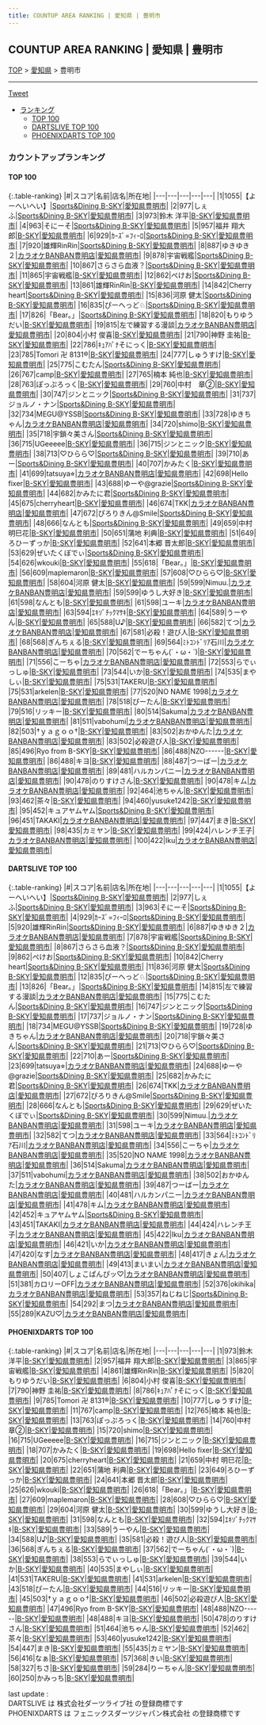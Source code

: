 ```yaml
---
title: COUNTUP AREA RANKING | 愛知県 | 豊明市
---
```

## COUNTUP AREA RANKING | 愛知県 | 豊明市

[TOP](/darts/rank/) > [愛知県](/darts/rank/愛知県/) > 豊明市

___

<a href="https://twitter.com/share?ref_src=twsrc%5Etfw" data-text="COUNTUP AREA RANKING | 愛知県豊明市" class="twitter-share-button" data-hashtags="DARTSLIVE,PHOENIXDARTS,darts,ダーツ" data-show-count="false">Tweet</a>

* [ランキング](#カウントアップランキング)
    * [TOP 100](#top-100)
    * [DARTSLIVE TOP 100](#dartslive-top-100)
    * [PHOENIXDARTS TOP 100](#phoenixdarts-top-100)

### カウントアップランキング

#### TOP 100



{:.table-ranking}
|#|スコア|名前|店名|所在地|
|---|---|---|---|---|
|1|1055|<span class="rank-name-dl">【よーへいへい】</span>|<a href="https://search.dartslive.com/jp/shop/ee23282f45e68e5c0d9b047a20a7ba1e">Sports&Dining B-SKY</a>|<a href="/darts/rank/愛知県/豊明市">愛知県豊明市</a>|
|2|977|<span class="rank-name-dl">しぇふ</span>|<a href="https://search.dartslive.com/jp/shop/ee23282f45e68e5c0d9b047a20a7ba1e">Sports&Dining B-SKY</a>|<a href="/darts/rank/愛知県/豊明市">愛知県豊明市</a>|
|3|973|<span class="rank-name-pd">鈴木 洋平</span>|<a href="https://vs.phoenixdarts.com/jp/shop/shopDetailInfo/s_8932?s_seq=8932">B-SKY</a>|<a href="/darts/rank/愛知県/豊明市">愛知県豊明市</a>|
|4|963|<span class="rank-name-dl">そにーそ</span>|<a href="https://search.dartslive.com/jp/shop/ee23282f45e68e5c0d9b047a20a7ba1e">Sports&Dining B-SKY</a>|<a href="/darts/rank/愛知県/豊明市">愛知県豊明市</a>|
|5|957|<span class="rank-name-pd">福井 翔大郎</span>|<a href="https://vs.phoenixdarts.com/jp/shop/shopDetailInfo/s_8932?s_seq=8932">B-SKY</a>|<a href="/darts/rank/愛知県/豊明市">愛知県豊明市</a>|
|6|929|<span class="rank-name-dl">ｶｰｽﾞ=ﾌｨｰﾛ</span>|<a href="https://search.dartslive.com/jp/shop/ee23282f45e68e5c0d9b047a20a7ba1e">Sports&Dining B-SKY</a>|<a href="/darts/rank/愛知県/豊明市">愛知県豊明市</a>|
|7|920|<span class="rank-name-dl">雄輝RinRin</span>|<a href="https://search.dartslive.com/jp/shop/ee23282f45e68e5c0d9b047a20a7ba1e">Sports&Dining B-SKY</a>|<a href="/darts/rank/愛知県/豊明市">愛知県豊明市</a>|
|8|887|<span class="rank-name-dl">ゆきゆき２</span>|<a href="https://search.dartslive.com/jp/shop/bed6828397070f410d9b047a20a7ba1e">カラオケBANBAN豊明店</a>|<a href="/darts/rank/愛知県/豊明市">愛知県豊明市</a>|
|9|878|<span class="rank-name-dl">宇宙戦艦</span>|<a href="https://search.dartslive.com/jp/shop/ee23282f45e68e5c0d9b047a20a7ba1e">Sports&Dining B-SKY</a>|<a href="/darts/rank/愛知県/豊明市">愛知県豊明市</a>|
|10|867|<span class="rank-name-dl">さらさら血液？</span>|<a href="https://search.dartslive.com/jp/shop/ee23282f45e68e5c0d9b047a20a7ba1e">Sports&Dining B-SKY</a>|<a href="/darts/rank/愛知県/豊明市">愛知県豊明市</a>|
|11|865|<span class="rank-name-pd">宇宙戦艦</span>|<a href="https://vs.phoenixdarts.com/jp/shop/shopDetailInfo/s_8932?s_seq=8932">B-SKY</a>|<a href="/darts/rank/愛知県/豊明市">愛知県豊明市</a>|
|12|862|<span class="rank-name-dl">ぺけお</span>|<a href="https://search.dartslive.com/jp/shop/ee23282f45e68e5c0d9b047a20a7ba1e">Sports&Dining B-SKY</a>|<a href="/darts/rank/愛知県/豊明市">愛知県豊明市</a>|
|13|861|<span class="rank-name-pd">雄輝RinRin</span>|<a href="https://vs.phoenixdarts.com/jp/shop/shopDetailInfo/s_8932?s_seq=8932">B-SKY</a>|<a href="/darts/rank/愛知県/豊明市">愛知県豊明市</a>|
|14|842|<span class="rank-name-dl">Cherry heart</span>|<a href="https://search.dartslive.com/jp/shop/ee23282f45e68e5c0d9b047a20a7ba1e">Sports&Dining B-SKY</a>|<a href="/darts/rank/愛知県/豊明市">愛知県豊明市</a>|
|15|836|<span class="rank-name-dl">河原 健太</span>|<a href="https://search.dartslive.com/jp/shop/ee23282f45e68e5c0d9b047a20a7ba1e">Sports&Dining B-SKY</a>|<a href="/darts/rank/愛知県/豊明市">愛知県豊明市</a>|
|16|835|<span class="rank-name-dl">ぴーへっど♘</span>|<a href="https://search.dartslive.com/jp/shop/ee23282f45e68e5c0d9b047a20a7ba1e">Sports&Dining B-SKY</a>|<a href="/darts/rank/愛知県/豊明市">愛知県豊明市</a>|
|17|826|<span class="rank-name-dl">「Bear。」</span>|<a href="https://search.dartslive.com/jp/shop/ee23282f45e68e5c0d9b047a20a7ba1e">Sports&Dining B-SKY</a>|<a href="/darts/rank/愛知県/豊明市">愛知県豊明市</a>|
|18|820|<span class="rank-name-pd">もりゆうだい</span>|<a href="https://vs.phoenixdarts.com/jp/shop/shopDetailInfo/s_8932?s_seq=8932">B-SKY</a>|<a href="/darts/rank/愛知県/豊明市">愛知県豊明市</a>|
|19|815|<span class="rank-name-dl">左で練習する漫談</span>|<a href="https://search.dartslive.com/jp/shop/bed6828397070f410d9b047a20a7ba1e">カラオケBANBAN豊明店</a>|<a href="/darts/rank/愛知県/豊明市">愛知県豊明市</a>|
|20|804|<span class="rank-name-pd"><span class="pro-icon-pd"></span>小村 俊喜</span>|<a href="https://vs.phoenixdarts.com/jp/shop/shopDetailInfo/s_8932?s_seq=8932">B-SKY</a>|<a href="/darts/rank/愛知県/豊明市">愛知県豊明市</a>|
|21|790|<span class="rank-name-pd">神野 圭祐</span>|<a href="https://vs.phoenixdarts.com/jp/shop/shopDetailInfo/s_8932?s_seq=8932">B-SKY</a>|<a href="/darts/rank/愛知県/豊明市">愛知県豊明市</a>|
|22|786|<span class="rank-name-pd">ｷｭｱﾊﾟﾅそにっく</span>|<a href="https://vs.phoenixdarts.com/jp/shop/shopDetailInfo/s_8932?s_seq=8932">B-SKY</a>|<a href="/darts/rank/愛知県/豊明市">愛知県豊明市</a>|
|23|785|<span class="rank-name-pd">Tomori 卍 8131®</span>|<a href="https://vs.phoenixdarts.com/jp/shop/shopDetailInfo/s_8932?s_seq=8932">B-SKY</a>|<a href="/darts/rank/愛知県/豊明市">愛知県豊明市</a>|
|24|777|<span class="rank-name-pd">しゅうすけ</span>|<a href="https://vs.phoenixdarts.com/jp/shop/shopDetailInfo/s_8932?s_seq=8932">B-SKY</a>|<a href="/darts/rank/愛知県/豊明市">愛知県豊明市</a>|
|25|775|<span class="rank-name-dl">こむたん</span>|<a href="https://search.dartslive.com/jp/shop/ee23282f45e68e5c0d9b047a20a7ba1e">Sports&Dining B-SKY</a>|<a href="/darts/rank/愛知県/豊明市">愛知県豊明市</a>|
|26|767|<span class="rank-name-pd">camp</span>|<a href="https://vs.phoenixdarts.com/jp/shop/shopDetailInfo/s_8932?s_seq=8932">B-SKY</a>|<a href="/darts/rank/愛知県/豊明市">愛知県豊明市</a>|
|27|765|<span class="rank-name-pd">楠本 純也</span>|<a href="https://vs.phoenixdarts.com/jp/shop/shopDetailInfo/s_8932?s_seq=8932">B-SKY</a>|<a href="/darts/rank/愛知県/豊明市">愛知県豊明市</a>|
|28|763|<span class="rank-name-pd">ぽっぷろっく</span>|<a href="https://vs.phoenixdarts.com/jp/shop/shopDetailInfo/s_8932?s_seq=8932">B-SKY</a>|<a href="/darts/rank/愛知県/豊明市">愛知県豊明市</a>|
|29|760|<span class="rank-name-pd">中村　章②</span>|<a href="https://vs.phoenixdarts.com/jp/shop/shopDetailInfo/s_8932?s_seq=8932">B-SKY</a>|<a href="/darts/rank/愛知県/豊明市">愛知県豊明市</a>|
|30|747|<span class="rank-name-dl">ジンとニック</span>|<a href="https://search.dartslive.com/jp/shop/ee23282f45e68e5c0d9b047a20a7ba1e">Sports&Dining B-SKY</a>|<a href="/darts/rank/愛知県/豊明市">愛知県豊明市</a>|
|31|737|<span class="rank-name-dl">ジョルノ・ナン</span>|<a href="https://search.dartslive.com/jp/shop/ee23282f45e68e5c0d9b047a20a7ba1e">Sports&Dining B-SKY</a>|<a href="/darts/rank/愛知県/豊明市">愛知県豊明市</a>|
|32|734|<span class="rank-name-dl">MEGU@YSSB</span>|<a href="https://search.dartslive.com/jp/shop/ee23282f45e68e5c0d9b047a20a7ba1e">Sports&Dining B-SKY</a>|<a href="/darts/rank/愛知県/豊明市">愛知県豊明市</a>|
|33|728|<span class="rank-name-dl">ゆきちゃん</span>|<a href="https://search.dartslive.com/jp/shop/bed6828397070f410d9b047a20a7ba1e">カラオケBANBAN豊明店</a>|<a href="/darts/rank/愛知県/豊明市">愛知県豊明市</a>|
|34|720|<span class="rank-name-pd">shimo</span>|<a href="https://vs.phoenixdarts.com/jp/shop/shopDetailInfo/s_8932?s_seq=8932">B-SKY</a>|<a href="/darts/rank/愛知県/豊明市">愛知県豊明市</a>|
|35|718|<span class="rank-name-dl">宇鎖々美さん</span>|<a href="https://search.dartslive.com/jp/shop/ee23282f45e68e5c0d9b047a20a7ba1e">Sports&Dining B-SKY</a>|<a href="/darts/rank/愛知県/豊明市">愛知県豊明市</a>|
|36|715|<span class="rank-name-pd">UGeeeee</span>|<a href="https://vs.phoenixdarts.com/jp/shop/shopDetailInfo/s_8932?s_seq=8932">B-SKY</a>|<a href="/darts/rank/愛知県/豊明市">愛知県豊明市</a>|
|36|715|<span class="rank-name-pd">ジンとニック</span>|<a href="https://vs.phoenixdarts.com/jp/shop/shopDetailInfo/s_8932?s_seq=8932">B-SKY</a>|<a href="/darts/rank/愛知県/豊明市">愛知県豊明市</a>|
|38|713|<span class="rank-name-dl">♡ひらら♡</span>|<a href="https://search.dartslive.com/jp/shop/ee23282f45e68e5c0d9b047a20a7ba1e">Sports&Dining B-SKY</a>|<a href="/darts/rank/愛知県/豊明市">愛知県豊明市</a>|
|39|710|<span class="rank-name-dl">あー</span>|<a href="https://search.dartslive.com/jp/shop/ee23282f45e68e5c0d9b047a20a7ba1e">Sports&Dining B-SKY</a>|<a href="/darts/rank/愛知県/豊明市">愛知県豊明市</a>|
|40|707|<span class="rank-name-pd">かみたく</span>|<a href="https://vs.phoenixdarts.com/jp/shop/shopDetailInfo/s_8932?s_seq=8932">B-SKY</a>|<a href="/darts/rank/愛知県/豊明市">愛知県豊明市</a>|
|41|699|<span class="rank-name-dl">tatsuya⭐︎</span>|<a href="https://search.dartslive.com/jp/shop/bed6828397070f410d9b047a20a7ba1e">カラオケBANBAN豊明店</a>|<a href="/darts/rank/愛知県/豊明市">愛知県豊明市</a>|
|42|698|<span class="rank-name-pd">Hello fixer</span>|<a href="https://vs.phoenixdarts.com/jp/shop/shopDetailInfo/s_8932?s_seq=8932">B-SKY</a>|<a href="/darts/rank/愛知県/豊明市">愛知県豊明市</a>|
|43|688|<span class="rank-name-dl">ゆーや@grazie</span>|<a href="https://search.dartslive.com/jp/shop/ee23282f45e68e5c0d9b047a20a7ba1e">Sports&Dining B-SKY</a>|<a href="/darts/rank/愛知県/豊明市">愛知県豊明市</a>|
|44|682|<span class="rank-name-dl">かみたに君</span>|<a href="https://search.dartslive.com/jp/shop/ee23282f45e68e5c0d9b047a20a7ba1e">Sports&Dining B-SKY</a>|<a href="/darts/rank/愛知県/豊明市">愛知県豊明市</a>|
|45|675|<span class="rank-name-pd">cherryheart</span>|<a href="https://vs.phoenixdarts.com/jp/shop/shopDetailInfo/s_8932?s_seq=8932">B-SKY</a>|<a href="/darts/rank/愛知県/豊明市">愛知県豊明市</a>|
|46|674|<span class="rank-name-dl">TKK</span>|<a href="https://search.dartslive.com/jp/shop/bed6828397070f410d9b047a20a7ba1e">カラオケBANBAN豊明店</a>|<a href="/darts/rank/愛知県/豊明市">愛知県豊明市</a>|
|47|672|<span class="rank-name-dl">ぴろりきん@Smile</span>|<a href="https://search.dartslive.com/jp/shop/ee23282f45e68e5c0d9b047a20a7ba1e">Sports&Dining B-SKY</a>|<a href="/darts/rank/愛知県/豊明市">愛知県豊明市</a>|
|48|666|<span class="rank-name-dl">なんとも</span>|<a href="https://search.dartslive.com/jp/shop/ee23282f45e68e5c0d9b047a20a7ba1e">Sports&Dining B-SKY</a>|<a href="/darts/rank/愛知県/豊明市">愛知県豊明市</a>|
|49|659|<span class="rank-name-pd">中村 明巳花</span>|<a href="https://vs.phoenixdarts.com/jp/shop/shopDetailInfo/s_8932?s_seq=8932">B-SKY</a>|<a href="/darts/rank/愛知県/豊明市">愛知県豊明市</a>|
|50|651|<span class="rank-name-pd"><span class="pro-icon-pd"></span>蒲地 利典</span>|<a href="https://vs.phoenixdarts.com/jp/shop/shopDetailInfo/s_8932?s_seq=8932">B-SKY</a>|<a href="/darts/rank/愛知県/豊明市">愛知県豊明市</a>|
|51|649|<span class="rank-name-pd">ろひーずっか</span>|<a href="https://vs.phoenixdarts.com/jp/shop/shopDetailInfo/s_8932?s_seq=8932">B-SKY</a>|<a href="/darts/rank/愛知県/豊明市">愛知県豊明市</a>|
|52|641|<span class="rank-name-pd">本郷 晋太郎</span>|<a href="https://vs.phoenixdarts.com/jp/shop/shopDetailInfo/s_8932?s_seq=8932">B-SKY</a>|<a href="/darts/rank/愛知県/豊明市">愛知県豊明市</a>|
|53|629|<span class="rank-name-dl">ぜいたくぼでぃ</span>|<a href="https://search.dartslive.com/jp/shop/ee23282f45e68e5c0d9b047a20a7ba1e">Sports&Dining B-SKY</a>|<a href="/darts/rank/愛知県/豊明市">愛知県豊明市</a>|
|54|626|<span class="rank-name-pd">wkouki</span>|<a href="https://vs.phoenixdarts.com/jp/shop/shopDetailInfo/s_8932?s_seq=8932">B-SKY</a>|<a href="/darts/rank/愛知県/豊明市">愛知県豊明市</a>|
|55|618|<span class="rank-name-pd">「Bear。」</span>|<a href="https://vs.phoenixdarts.com/jp/shop/shopDetailInfo/s_8932?s_seq=8932">B-SKY</a>|<a href="/darts/rank/愛知県/豊明市">愛知県豊明市</a>|
|56|609|<span class="rank-name-pd">maplemaron</span>|<a href="https://vs.phoenixdarts.com/jp/shop/shopDetailInfo/s_8932?s_seq=8932">B-SKY</a>|<a href="/darts/rank/愛知県/豊明市">愛知県豊明市</a>|
|57|608|<span class="rank-name-pd">♡ひらら♡</span>|<a href="https://vs.phoenixdarts.com/jp/shop/shopDetailInfo/s_8932?s_seq=8932">B-SKY</a>|<a href="/darts/rank/愛知県/豊明市">愛知県豊明市</a>|
|58|604|<span class="rank-name-pd"><span class="pro-icon-pd"></span>河原 健太</span>|<a href="https://vs.phoenixdarts.com/jp/shop/shopDetailInfo/s_8932?s_seq=8932">B-SKY</a>|<a href="/darts/rank/愛知県/豊明市">愛知県豊明市</a>|
|59|599|<span class="rank-name-dl">Nimuu.</span>|<a href="https://search.dartslive.com/jp/shop/bed6828397070f410d9b047a20a7ba1e">カラオケBANBAN豊明店</a>|<a href="/darts/rank/愛知県/豊明市">愛知県豊明市</a>|
|59|599|<span class="rank-name-pd">ゆうし大好き</span>|<a href="https://vs.phoenixdarts.com/jp/shop/shopDetailInfo/s_8932?s_seq=8932">B-SKY</a>|<a href="/darts/rank/愛知県/豊明市">愛知県豊明市</a>|
|61|598|<span class="rank-name-pd">なんとも</span>|<a href="https://vs.phoenixdarts.com/jp/shop/shopDetailInfo/s_8932?s_seq=8932">B-SKY</a>|<a href="/darts/rank/愛知県/豊明市">愛知県豊明市</a>|
|61|598|<span class="rank-name-dl">ユーキ</span>|<a href="https://search.dartslive.com/jp/shop/bed6828397070f410d9b047a20a7ba1e">カラオケBANBAN豊明店</a>|<a href="/darts/rank/愛知県/豊明市">愛知県豊明市</a>|
|63|594|<span class="rank-name-pd">ｴｷｿﾞﾁｯｸﾏｻｷ</span>|<a href="https://vs.phoenixdarts.com/jp/shop/shopDetailInfo/s_8932?s_seq=8932">B-SKY</a>|<a href="/darts/rank/愛知県/豊明市">愛知県豊明市</a>|
|64|589|<span class="rank-name-pd">うーやん</span>|<a href="https://vs.phoenixdarts.com/jp/shop/shopDetailInfo/s_8932?s_seq=8932">B-SKY</a>|<a href="/darts/rank/愛知県/豊明市">愛知県豊明市</a>|
|65|588|<span class="rank-name-pd">U♪</span>|<a href="https://vs.phoenixdarts.com/jp/shop/shopDetailInfo/s_8932?s_seq=8932">B-SKY</a>|<a href="/darts/rank/愛知県/豊明市">愛知県豊明市</a>|
|66|582|<span class="rank-name-dl">てつ</span>|<a href="https://search.dartslive.com/jp/shop/bed6828397070f410d9b047a20a7ba1e">カラオケBANBAN豊明店</a>|<a href="/darts/rank/愛知県/豊明市">愛知県豊明市</a>|
|67|581|<span class="rank-name-pd">必殺！遊び人</span>|<a href="https://vs.phoenixdarts.com/jp/shop/shopDetailInfo/s_8932?s_seq=8932">B-SKY</a>|<a href="/darts/rank/愛知県/豊明市">愛知県豊明市</a>|
|68|568|<span class="rank-name-pd">ぎんちぇる</span>|<a href="https://vs.phoenixdarts.com/jp/shop/shopDetailInfo/s_8932?s_seq=8932">B-SKY</a>|<a href="/darts/rank/愛知県/豊明市">愛知県豊明市</a>|
|69|564|<span class="rank-name-dl">ﾐﾄｺﾝﾄﾞﾘｱ石川</span>|<a href="https://search.dartslive.com/jp/shop/bed6828397070f410d9b047a20a7ba1e">カラオケBANBAN豊明店</a>|<a href="/darts/rank/愛知県/豊明市">愛知県豊明市</a>|
|70|562|<span class="rank-name-pd">でーちゃん(´・ω・`)</span>|<a href="https://vs.phoenixdarts.com/jp/shop/shopDetailInfo/s_8932?s_seq=8932">B-SKY</a>|<a href="/darts/rank/愛知県/豊明市">愛知県豊明市</a>|
|71|556|<span class="rank-name-dl">こーちゃ</span>|<a href="https://search.dartslive.com/jp/shop/bed6828397070f410d9b047a20a7ba1e">カラオケBANBAN豊明店</a>|<a href="/darts/rank/愛知県/豊明市">愛知県豊明市</a>|
|72|553|<span class="rank-name-pd">らでぃっしゅ</span>|<a href="https://vs.phoenixdarts.com/jp/shop/shopDetailInfo/s_8932?s_seq=8932">B-SKY</a>|<a href="/darts/rank/愛知県/豊明市">愛知県豊明市</a>|
|73|544|<span class="rank-name-pd">いか</span>|<a href="https://vs.phoenixdarts.com/jp/shop/shopDetailInfo/s_8932?s_seq=8932">B-SKY</a>|<a href="/darts/rank/愛知県/豊明市">愛知県豊明市</a>|
|74|535|<span class="rank-name-pd">まやしぃ</span>|<a href="https://vs.phoenixdarts.com/jp/shop/shopDetailInfo/s_8932?s_seq=8932">B-SKY</a>|<a href="/darts/rank/愛知県/豊明市">愛知県豊明市</a>|
|75|531|<span class="rank-name-pd">TAKERU</span>|<a href="https://vs.phoenixdarts.com/jp/shop/shopDetailInfo/s_8932?s_seq=8932">B-SKY</a>|<a href="/darts/rank/愛知県/豊明市">愛知県豊明市</a>|
|75|531|<span class="rank-name-pd">arkelen</span>|<a href="https://vs.phoenixdarts.com/jp/shop/shopDetailInfo/s_8932?s_seq=8932">B-SKY</a>|<a href="/darts/rank/愛知県/豊明市">愛知県豊明市</a>|
|77|520|<span class="rank-name-dl">NO NAME 1998</span>|<a href="https://search.dartslive.com/jp/shop/bed6828397070f410d9b047a20a7ba1e">カラオケBANBAN豊明店</a>|<a href="/darts/rank/愛知県/豊明市">愛知県豊明市</a>|
|78|518|<span class="rank-name-pd">ぴーたん</span>|<a href="https://vs.phoenixdarts.com/jp/shop/shopDetailInfo/s_8932?s_seq=8932">B-SKY</a>|<a href="/darts/rank/愛知県/豊明市">愛知県豊明市</a>|
|79|516|<span class="rank-name-pd">リッキー</span>|<a href="https://vs.phoenixdarts.com/jp/shop/shopDetailInfo/s_8932?s_seq=8932">B-SKY</a>|<a href="/darts/rank/愛知県/豊明市">愛知県豊明市</a>|
|80|514|<span class="rank-name-dl">Sakuma</span>|<a href="https://search.dartslive.com/jp/shop/bed6828397070f410d9b047a20a7ba1e">カラオケBANBAN豊明店</a>|<a href="/darts/rank/愛知県/豊明市">愛知県豊明市</a>|
|81|511|<span class="rank-name-dl">vabohumi</span>|<a href="https://search.dartslive.com/jp/shop/bed6828397070f410d9b047a20a7ba1e">カラオケBANBAN豊明店</a>|<a href="/darts/rank/愛知県/豊明市">愛知県豊明市</a>|
|82|503|<span class="rank-name-pd">†ｙａｇｏｏ†</span>|<a href="https://vs.phoenixdarts.com/jp/shop/shopDetailInfo/s_8932?s_seq=8932">B-SKY</a>|<a href="/darts/rank/愛知県/豊明市">愛知県豊明市</a>|
|83|502|<span class="rank-name-dl">おかゆんた</span>|<a href="https://search.dartslive.com/jp/shop/bed6828397070f410d9b047a20a7ba1e">カラオケBANBAN豊明店</a>|<a href="/darts/rank/愛知県/豊明市">愛知県豊明市</a>|
|83|502|<span class="rank-name-pd">必殺遊び人</span>|<a href="https://vs.phoenixdarts.com/jp/shop/shopDetailInfo/s_8932?s_seq=8932">B-SKY</a>|<a href="/darts/rank/愛知県/豊明市">愛知県豊明市</a>|
|85|496|<span class="rank-name-pd">Ryo from B-SKY</span>|<a href="https://vs.phoenixdarts.com/jp/shop/shopDetailInfo/s_8932?s_seq=8932">B-SKY</a>|<a href="/darts/rank/愛知県/豊明市">愛知県豊明市</a>|
|86|488|<span class="rank-name-pd">NZO------</span>|<a href="https://vs.phoenixdarts.com/jp/shop/shopDetailInfo/s_8932?s_seq=8932">B-SKY</a>|<a href="/darts/rank/愛知県/豊明市">愛知県豊明市</a>|
|86|488|<span class="rank-name-pd">キヨ</span>|<a href="https://vs.phoenixdarts.com/jp/shop/shopDetailInfo/s_8932?s_seq=8932">B-SKY</a>|<a href="/darts/rank/愛知県/豊明市">愛知県豊明市</a>|
|88|487|<span class="rank-name-dl">つーばー</span>|<a href="https://search.dartslive.com/jp/shop/bed6828397070f410d9b047a20a7ba1e">カラオケBANBAN豊明店</a>|<a href="/darts/rank/愛知県/豊明市">愛知県豊明市</a>|
|89|481|<span class="rank-name-dl">ハルカンパニー</span>|<a href="https://search.dartslive.com/jp/shop/bed6828397070f410d9b047a20a7ba1e">カラオケBANBAN豊明店</a>|<a href="/darts/rank/愛知県/豊明市">愛知県豊明市</a>|
|90|478|<span class="rank-name-pd">のりすけさん</span>|<a href="https://vs.phoenixdarts.com/jp/shop/shopDetailInfo/s_8932?s_seq=8932">B-SKY</a>|<a href="/darts/rank/愛知県/豊明市">愛知県豊明市</a>|
|90|478|<span class="rank-name-dl">キム</span>|<a href="https://search.dartslive.com/jp/shop/bed6828397070f410d9b047a20a7ba1e">カラオケBANBAN豊明店</a>|<a href="/darts/rank/愛知県/豊明市">愛知県豊明市</a>|
|92|464|<span class="rank-name-pd">池ちゃん</span>|<a href="https://vs.phoenixdarts.com/jp/shop/shopDetailInfo/s_8932?s_seq=8932">B-SKY</a>|<a href="/darts/rank/愛知県/豊明市">愛知県豊明市</a>|
|93|462|<span class="rank-name-pd">茶々</span>|<a href="https://vs.phoenixdarts.com/jp/shop/shopDetailInfo/s_8932?s_seq=8932">B-SKY</a>|<a href="/darts/rank/愛知県/豊明市">愛知県豊明市</a>|
|94|460|<span class="rank-name-pd">yusuke1242</span>|<a href="https://vs.phoenixdarts.com/jp/shop/shopDetailInfo/s_8932?s_seq=8932">B-SKY</a>|<a href="/darts/rank/愛知県/豊明市">愛知県豊明市</a>|
|95|452|<span class="rank-name-dl">キュアヤムヤム</span>|<a href="https://search.dartslive.com/jp/shop/ee23282f45e68e5c0d9b047a20a7ba1e">Sports&Dining B-SKY</a>|<a href="/darts/rank/愛知県/豊明市">愛知県豊明市</a>|
|96|451|<span class="rank-name-dl">TAKAKI</span>|<a href="https://search.dartslive.com/jp/shop/bed6828397070f410d9b047a20a7ba1e">カラオケBANBAN豊明店</a>|<a href="/darts/rank/愛知県/豊明市">愛知県豊明市</a>|
|97|447|<span class="rank-name-pd">まき</span>|<a href="https://vs.phoenixdarts.com/jp/shop/shopDetailInfo/s_8932?s_seq=8932">B-SKY</a>|<a href="/darts/rank/愛知県/豊明市">愛知県豊明市</a>|
|98|435|<span class="rank-name-pd">カミヤン</span>|<a href="https://vs.phoenixdarts.com/jp/shop/shopDetailInfo/s_8932?s_seq=8932">B-SKY</a>|<a href="/darts/rank/愛知県/豊明市">愛知県豊明市</a>|
|99|424|<span class="rank-name-dl">ハレンチ王子</span>|<a href="https://search.dartslive.com/jp/shop/bed6828397070f410d9b047a20a7ba1e">カラオケBANBAN豊明店</a>|<a href="/darts/rank/愛知県/豊明市">愛知県豊明市</a>|
|100|422|<span class="rank-name-dl">Iku</span>|<a href="https://search.dartslive.com/jp/shop/bed6828397070f410d9b047a20a7ba1e">カラオケBANBAN豊明店</a>|<a href="/darts/rank/愛知県/豊明市">愛知県豊明市</a>|


#### DARTSLIVE TOP 100



{:.table-ranking}
|#|スコア|名前|店名|所在地|
|---|---|---|---|---|
|1|1055|<span class="rank-name-dl">【よーへいへい】</span>|<a href="https://search.dartslive.com/jp/shop/ee23282f45e68e5c0d9b047a20a7ba1e">Sports&Dining B-SKY</a>|<a href="/darts/rank/愛知県/豊明市">愛知県豊明市</a>|
|2|977|<span class="rank-name-dl">しぇふ</span>|<a href="https://search.dartslive.com/jp/shop/ee23282f45e68e5c0d9b047a20a7ba1e">Sports&Dining B-SKY</a>|<a href="/darts/rank/愛知県/豊明市">愛知県豊明市</a>|
|3|963|<span class="rank-name-dl">そにーそ</span>|<a href="https://search.dartslive.com/jp/shop/ee23282f45e68e5c0d9b047a20a7ba1e">Sports&Dining B-SKY</a>|<a href="/darts/rank/愛知県/豊明市">愛知県豊明市</a>|
|4|929|<span class="rank-name-dl">ｶｰｽﾞ=ﾌｨｰﾛ</span>|<a href="https://search.dartslive.com/jp/shop/ee23282f45e68e5c0d9b047a20a7ba1e">Sports&Dining B-SKY</a>|<a href="/darts/rank/愛知県/豊明市">愛知県豊明市</a>|
|5|920|<span class="rank-name-dl">雄輝RinRin</span>|<a href="https://search.dartslive.com/jp/shop/ee23282f45e68e5c0d9b047a20a7ba1e">Sports&Dining B-SKY</a>|<a href="/darts/rank/愛知県/豊明市">愛知県豊明市</a>|
|6|887|<span class="rank-name-dl">ゆきゆき２</span>|<a href="https://search.dartslive.com/jp/shop/bed6828397070f410d9b047a20a7ba1e">カラオケBANBAN豊明店</a>|<a href="/darts/rank/愛知県/豊明市">愛知県豊明市</a>|
|7|878|<span class="rank-name-dl">宇宙戦艦</span>|<a href="https://search.dartslive.com/jp/shop/ee23282f45e68e5c0d9b047a20a7ba1e">Sports&Dining B-SKY</a>|<a href="/darts/rank/愛知県/豊明市">愛知県豊明市</a>|
|8|867|<span class="rank-name-dl">さらさら血液？</span>|<a href="https://search.dartslive.com/jp/shop/ee23282f45e68e5c0d9b047a20a7ba1e">Sports&Dining B-SKY</a>|<a href="/darts/rank/愛知県/豊明市">愛知県豊明市</a>|
|9|862|<span class="rank-name-dl">ぺけお</span>|<a href="https://search.dartslive.com/jp/shop/ee23282f45e68e5c0d9b047a20a7ba1e">Sports&Dining B-SKY</a>|<a href="/darts/rank/愛知県/豊明市">愛知県豊明市</a>|
|10|842|<span class="rank-name-dl">Cherry heart</span>|<a href="https://search.dartslive.com/jp/shop/ee23282f45e68e5c0d9b047a20a7ba1e">Sports&Dining B-SKY</a>|<a href="/darts/rank/愛知県/豊明市">愛知県豊明市</a>|
|11|836|<span class="rank-name-dl">河原 健太</span>|<a href="https://search.dartslive.com/jp/shop/ee23282f45e68e5c0d9b047a20a7ba1e">Sports&Dining B-SKY</a>|<a href="/darts/rank/愛知県/豊明市">愛知県豊明市</a>|
|12|835|<span class="rank-name-dl">ぴーへっど♘</span>|<a href="https://search.dartslive.com/jp/shop/ee23282f45e68e5c0d9b047a20a7ba1e">Sports&Dining B-SKY</a>|<a href="/darts/rank/愛知県/豊明市">愛知県豊明市</a>|
|13|826|<span class="rank-name-dl">「Bear。」</span>|<a href="https://search.dartslive.com/jp/shop/ee23282f45e68e5c0d9b047a20a7ba1e">Sports&Dining B-SKY</a>|<a href="/darts/rank/愛知県/豊明市">愛知県豊明市</a>|
|14|815|<span class="rank-name-dl">左で練習する漫談</span>|<a href="https://search.dartslive.com/jp/shop/bed6828397070f410d9b047a20a7ba1e">カラオケBANBAN豊明店</a>|<a href="/darts/rank/愛知県/豊明市">愛知県豊明市</a>|
|15|775|<span class="rank-name-dl">こむたん</span>|<a href="https://search.dartslive.com/jp/shop/ee23282f45e68e5c0d9b047a20a7ba1e">Sports&Dining B-SKY</a>|<a href="/darts/rank/愛知県/豊明市">愛知県豊明市</a>|
|16|747|<span class="rank-name-dl">ジンとニック</span>|<a href="https://search.dartslive.com/jp/shop/ee23282f45e68e5c0d9b047a20a7ba1e">Sports&Dining B-SKY</a>|<a href="/darts/rank/愛知県/豊明市">愛知県豊明市</a>|
|17|737|<span class="rank-name-dl">ジョルノ・ナン</span>|<a href="https://search.dartslive.com/jp/shop/ee23282f45e68e5c0d9b047a20a7ba1e">Sports&Dining B-SKY</a>|<a href="/darts/rank/愛知県/豊明市">愛知県豊明市</a>|
|18|734|<span class="rank-name-dl">MEGU@YSSB</span>|<a href="https://search.dartslive.com/jp/shop/ee23282f45e68e5c0d9b047a20a7ba1e">Sports&Dining B-SKY</a>|<a href="/darts/rank/愛知県/豊明市">愛知県豊明市</a>|
|19|728|<span class="rank-name-dl">ゆきちゃん</span>|<a href="https://search.dartslive.com/jp/shop/bed6828397070f410d9b047a20a7ba1e">カラオケBANBAN豊明店</a>|<a href="/darts/rank/愛知県/豊明市">愛知県豊明市</a>|
|20|718|<span class="rank-name-dl">宇鎖々美さん</span>|<a href="https://search.dartslive.com/jp/shop/ee23282f45e68e5c0d9b047a20a7ba1e">Sports&Dining B-SKY</a>|<a href="/darts/rank/愛知県/豊明市">愛知県豊明市</a>|
|21|713|<span class="rank-name-dl">♡ひらら♡</span>|<a href="https://search.dartslive.com/jp/shop/ee23282f45e68e5c0d9b047a20a7ba1e">Sports&Dining B-SKY</a>|<a href="/darts/rank/愛知県/豊明市">愛知県豊明市</a>|
|22|710|<span class="rank-name-dl">あー</span>|<a href="https://search.dartslive.com/jp/shop/ee23282f45e68e5c0d9b047a20a7ba1e">Sports&Dining B-SKY</a>|<a href="/darts/rank/愛知県/豊明市">愛知県豊明市</a>|
|23|699|<span class="rank-name-dl">tatsuya⭐︎</span>|<a href="https://search.dartslive.com/jp/shop/bed6828397070f410d9b047a20a7ba1e">カラオケBANBAN豊明店</a>|<a href="/darts/rank/愛知県/豊明市">愛知県豊明市</a>|
|24|688|<span class="rank-name-dl">ゆーや@grazie</span>|<a href="https://search.dartslive.com/jp/shop/ee23282f45e68e5c0d9b047a20a7ba1e">Sports&Dining B-SKY</a>|<a href="/darts/rank/愛知県/豊明市">愛知県豊明市</a>|
|25|682|<span class="rank-name-dl">かみたに君</span>|<a href="https://search.dartslive.com/jp/shop/ee23282f45e68e5c0d9b047a20a7ba1e">Sports&Dining B-SKY</a>|<a href="/darts/rank/愛知県/豊明市">愛知県豊明市</a>|
|26|674|<span class="rank-name-dl">TKK</span>|<a href="https://search.dartslive.com/jp/shop/bed6828397070f410d9b047a20a7ba1e">カラオケBANBAN豊明店</a>|<a href="/darts/rank/愛知県/豊明市">愛知県豊明市</a>|
|27|672|<span class="rank-name-dl">ぴろりきん@Smile</span>|<a href="https://search.dartslive.com/jp/shop/ee23282f45e68e5c0d9b047a20a7ba1e">Sports&Dining B-SKY</a>|<a href="/darts/rank/愛知県/豊明市">愛知県豊明市</a>|
|28|666|<span class="rank-name-dl">なんとも</span>|<a href="https://search.dartslive.com/jp/shop/ee23282f45e68e5c0d9b047a20a7ba1e">Sports&Dining B-SKY</a>|<a href="/darts/rank/愛知県/豊明市">愛知県豊明市</a>|
|29|629|<span class="rank-name-dl">ぜいたくぼでぃ</span>|<a href="https://search.dartslive.com/jp/shop/ee23282f45e68e5c0d9b047a20a7ba1e">Sports&Dining B-SKY</a>|<a href="/darts/rank/愛知県/豊明市">愛知県豊明市</a>|
|30|599|<span class="rank-name-dl">Nimuu.</span>|<a href="https://search.dartslive.com/jp/shop/bed6828397070f410d9b047a20a7ba1e">カラオケBANBAN豊明店</a>|<a href="/darts/rank/愛知県/豊明市">愛知県豊明市</a>|
|31|598|<span class="rank-name-dl">ユーキ</span>|<a href="https://search.dartslive.com/jp/shop/bed6828397070f410d9b047a20a7ba1e">カラオケBANBAN豊明店</a>|<a href="/darts/rank/愛知県/豊明市">愛知県豊明市</a>|
|32|582|<span class="rank-name-dl">てつ</span>|<a href="https://search.dartslive.com/jp/shop/bed6828397070f410d9b047a20a7ba1e">カラオケBANBAN豊明店</a>|<a href="/darts/rank/愛知県/豊明市">愛知県豊明市</a>|
|33|564|<span class="rank-name-dl">ﾐﾄｺﾝﾄﾞﾘｱ石川</span>|<a href="https://search.dartslive.com/jp/shop/bed6828397070f410d9b047a20a7ba1e">カラオケBANBAN豊明店</a>|<a href="/darts/rank/愛知県/豊明市">愛知県豊明市</a>|
|34|556|<span class="rank-name-dl">こーちゃ</span>|<a href="https://search.dartslive.com/jp/shop/bed6828397070f410d9b047a20a7ba1e">カラオケBANBAN豊明店</a>|<a href="/darts/rank/愛知県/豊明市">愛知県豊明市</a>|
|35|520|<span class="rank-name-dl">NO NAME 1998</span>|<a href="https://search.dartslive.com/jp/shop/bed6828397070f410d9b047a20a7ba1e">カラオケBANBAN豊明店</a>|<a href="/darts/rank/愛知県/豊明市">愛知県豊明市</a>|
|36|514|<span class="rank-name-dl">Sakuma</span>|<a href="https://search.dartslive.com/jp/shop/bed6828397070f410d9b047a20a7ba1e">カラオケBANBAN豊明店</a>|<a href="/darts/rank/愛知県/豊明市">愛知県豊明市</a>|
|37|511|<span class="rank-name-dl">vabohumi</span>|<a href="https://search.dartslive.com/jp/shop/bed6828397070f410d9b047a20a7ba1e">カラオケBANBAN豊明店</a>|<a href="/darts/rank/愛知県/豊明市">愛知県豊明市</a>|
|38|502|<span class="rank-name-dl">おかゆんた</span>|<a href="https://search.dartslive.com/jp/shop/bed6828397070f410d9b047a20a7ba1e">カラオケBANBAN豊明店</a>|<a href="/darts/rank/愛知県/豊明市">愛知県豊明市</a>|
|39|487|<span class="rank-name-dl">つーばー</span>|<a href="https://search.dartslive.com/jp/shop/bed6828397070f410d9b047a20a7ba1e">カラオケBANBAN豊明店</a>|<a href="/darts/rank/愛知県/豊明市">愛知県豊明市</a>|
|40|481|<span class="rank-name-dl">ハルカンパニー</span>|<a href="https://search.dartslive.com/jp/shop/bed6828397070f410d9b047a20a7ba1e">カラオケBANBAN豊明店</a>|<a href="/darts/rank/愛知県/豊明市">愛知県豊明市</a>|
|41|478|<span class="rank-name-dl">キム</span>|<a href="https://search.dartslive.com/jp/shop/bed6828397070f410d9b047a20a7ba1e">カラオケBANBAN豊明店</a>|<a href="/darts/rank/愛知県/豊明市">愛知県豊明市</a>|
|42|452|<span class="rank-name-dl">キュアヤムヤム</span>|<a href="https://search.dartslive.com/jp/shop/ee23282f45e68e5c0d9b047a20a7ba1e">Sports&Dining B-SKY</a>|<a href="/darts/rank/愛知県/豊明市">愛知県豊明市</a>|
|43|451|<span class="rank-name-dl">TAKAKI</span>|<a href="https://search.dartslive.com/jp/shop/bed6828397070f410d9b047a20a7ba1e">カラオケBANBAN豊明店</a>|<a href="/darts/rank/愛知県/豊明市">愛知県豊明市</a>|
|44|424|<span class="rank-name-dl">ハレンチ王子</span>|<a href="https://search.dartslive.com/jp/shop/bed6828397070f410d9b047a20a7ba1e">カラオケBANBAN豊明店</a>|<a href="/darts/rank/愛知県/豊明市">愛知県豊明市</a>|
|45|422|<span class="rank-name-dl">Iku</span>|<a href="https://search.dartslive.com/jp/shop/bed6828397070f410d9b047a20a7ba1e">カラオケBANBAN豊明店</a>|<a href="/darts/rank/愛知県/豊明市">愛知県豊明市</a>|
|46|421|<span class="rank-name-dl">いか</span>|<a href="https://search.dartslive.com/jp/shop/bed6828397070f410d9b047a20a7ba1e">カラオケBANBAN豊明店</a>|<a href="/darts/rank/愛知県/豊明市">愛知県豊明市</a>|
|47|420|<span class="rank-name-dl">なす</span>|<a href="https://search.dartslive.com/jp/shop/bed6828397070f410d9b047a20a7ba1e">カラオケBANBAN豊明店</a>|<a href="/darts/rank/愛知県/豊明市">愛知県豊明市</a>|
|48|417|<span class="rank-name-dl">きょん</span>|<a href="https://search.dartslive.com/jp/shop/bed6828397070f410d9b047a20a7ba1e">カラオケBANBAN豊明店</a>|<a href="/darts/rank/愛知県/豊明市">愛知県豊明市</a>|
|49|413|<span class="rank-name-dl">まいまい</span>|<a href="https://search.dartslive.com/jp/shop/bed6828397070f410d9b047a20a7ba1e">カラオケBANBAN豊明店</a>|<a href="/darts/rank/愛知県/豊明市">愛知県豊明市</a>|
|50|407|<span class="rank-name-dl">しょこぱんぴッ♡</span>|<a href="https://search.dartslive.com/jp/shop/bed6828397070f410d9b047a20a7ba1e">カラオケBANBAN豊明店</a>|<a href="/darts/rank/愛知県/豊明市">愛知県豊明市</a>|
|51|381|<span class="rank-name-dl">カロリーOFF</span>|<a href="https://search.dartslive.com/jp/shop/bed6828397070f410d9b047a20a7ba1e">カラオケBANBAN豊明店</a>|<a href="/darts/rank/愛知県/豊明市">愛知県豊明市</a>|
|52|376|<span class="rank-name-dl">okihika</span>|<a href="https://search.dartslive.com/jp/shop/bed6828397070f410d9b047a20a7ba1e">カラオケBANBAN豊明店</a>|<a href="/darts/rank/愛知県/豊明市">愛知県豊明市</a>|
|53|357|<span class="rank-name-dl">ねじねじ</span>|<a href="https://search.dartslive.com/jp/shop/ee23282f45e68e5c0d9b047a20a7ba1e">Sports&Dining B-SKY</a>|<a href="/darts/rank/愛知県/豊明市">愛知県豊明市</a>|
|54|292|<span class="rank-name-dl">まつ</span>|<a href="https://search.dartslive.com/jp/shop/bed6828397070f410d9b047a20a7ba1e">カラオケBANBAN豊明店</a>|<a href="/darts/rank/愛知県/豊明市">愛知県豊明市</a>|
|55|289|<span class="rank-name-dl">KAZU♡</span>|<a href="https://search.dartslive.com/jp/shop/bed6828397070f410d9b047a20a7ba1e">カラオケBANBAN豊明店</a>|<a href="/darts/rank/愛知県/豊明市">愛知県豊明市</a>|


#### PHOENIXDARTS TOP 100



{:.table-ranking}
|#|スコア|名前|店名|所在地|
|---|---|---|---|---|
|1|973|<span class="rank-name-pd">鈴木 洋平</span>|<a href="https://vs.phoenixdarts.com/jp/shop/shopDetailInfo/s_8932?s_seq=8932">B-SKY</a>|<a href="/darts/rank/愛知県/豊明市">愛知県豊明市</a>|
|2|957|<span class="rank-name-pd">福井 翔大郎</span>|<a href="https://vs.phoenixdarts.com/jp/shop/shopDetailInfo/s_8932?s_seq=8932">B-SKY</a>|<a href="/darts/rank/愛知県/豊明市">愛知県豊明市</a>|
|3|865|<span class="rank-name-pd">宇宙戦艦</span>|<a href="https://vs.phoenixdarts.com/jp/shop/shopDetailInfo/s_8932?s_seq=8932">B-SKY</a>|<a href="/darts/rank/愛知県/豊明市">愛知県豊明市</a>|
|4|861|<span class="rank-name-pd">雄輝RinRin</span>|<a href="https://vs.phoenixdarts.com/jp/shop/shopDetailInfo/s_8932?s_seq=8932">B-SKY</a>|<a href="/darts/rank/愛知県/豊明市">愛知県豊明市</a>|
|5|820|<span class="rank-name-pd">もりゆうだい</span>|<a href="https://vs.phoenixdarts.com/jp/shop/shopDetailInfo/s_8932?s_seq=8932">B-SKY</a>|<a href="/darts/rank/愛知県/豊明市">愛知県豊明市</a>|
|6|804|<span class="rank-name-pd"><span class="pro-icon-pd"></span>小村 俊喜</span>|<a href="https://vs.phoenixdarts.com/jp/shop/shopDetailInfo/s_8932?s_seq=8932">B-SKY</a>|<a href="/darts/rank/愛知県/豊明市">愛知県豊明市</a>|
|7|790|<span class="rank-name-pd">神野 圭祐</span>|<a href="https://vs.phoenixdarts.com/jp/shop/shopDetailInfo/s_8932?s_seq=8932">B-SKY</a>|<a href="/darts/rank/愛知県/豊明市">愛知県豊明市</a>|
|8|786|<span class="rank-name-pd">ｷｭｱﾊﾟﾅそにっく</span>|<a href="https://vs.phoenixdarts.com/jp/shop/shopDetailInfo/s_8932?s_seq=8932">B-SKY</a>|<a href="/darts/rank/愛知県/豊明市">愛知県豊明市</a>|
|9|785|<span class="rank-name-pd">Tomori 卍 8131®</span>|<a href="https://vs.phoenixdarts.com/jp/shop/shopDetailInfo/s_8932?s_seq=8932">B-SKY</a>|<a href="/darts/rank/愛知県/豊明市">愛知県豊明市</a>|
|10|777|<span class="rank-name-pd">しゅうすけ</span>|<a href="https://vs.phoenixdarts.com/jp/shop/shopDetailInfo/s_8932?s_seq=8932">B-SKY</a>|<a href="/darts/rank/愛知県/豊明市">愛知県豊明市</a>|
|11|767|<span class="rank-name-pd">camp</span>|<a href="https://vs.phoenixdarts.com/jp/shop/shopDetailInfo/s_8932?s_seq=8932">B-SKY</a>|<a href="/darts/rank/愛知県/豊明市">愛知県豊明市</a>|
|12|765|<span class="rank-name-pd">楠本 純也</span>|<a href="https://vs.phoenixdarts.com/jp/shop/shopDetailInfo/s_8932?s_seq=8932">B-SKY</a>|<a href="/darts/rank/愛知県/豊明市">愛知県豊明市</a>|
|13|763|<span class="rank-name-pd">ぽっぷろっく</span>|<a href="https://vs.phoenixdarts.com/jp/shop/shopDetailInfo/s_8932?s_seq=8932">B-SKY</a>|<a href="/darts/rank/愛知県/豊明市">愛知県豊明市</a>|
|14|760|<span class="rank-name-pd">中村　章②</span>|<a href="https://vs.phoenixdarts.com/jp/shop/shopDetailInfo/s_8932?s_seq=8932">B-SKY</a>|<a href="/darts/rank/愛知県/豊明市">愛知県豊明市</a>|
|15|720|<span class="rank-name-pd">shimo</span>|<a href="https://vs.phoenixdarts.com/jp/shop/shopDetailInfo/s_8932?s_seq=8932">B-SKY</a>|<a href="/darts/rank/愛知県/豊明市">愛知県豊明市</a>|
|16|715|<span class="rank-name-pd">UGeeeee</span>|<a href="https://vs.phoenixdarts.com/jp/shop/shopDetailInfo/s_8932?s_seq=8932">B-SKY</a>|<a href="/darts/rank/愛知県/豊明市">愛知県豊明市</a>|
|16|715|<span class="rank-name-pd">ジンとニック</span>|<a href="https://vs.phoenixdarts.com/jp/shop/shopDetailInfo/s_8932?s_seq=8932">B-SKY</a>|<a href="/darts/rank/愛知県/豊明市">愛知県豊明市</a>|
|18|707|<span class="rank-name-pd">かみたく</span>|<a href="https://vs.phoenixdarts.com/jp/shop/shopDetailInfo/s_8932?s_seq=8932">B-SKY</a>|<a href="/darts/rank/愛知県/豊明市">愛知県豊明市</a>|
|19|698|<span class="rank-name-pd">Hello fixer</span>|<a href="https://vs.phoenixdarts.com/jp/shop/shopDetailInfo/s_8932?s_seq=8932">B-SKY</a>|<a href="/darts/rank/愛知県/豊明市">愛知県豊明市</a>|
|20|675|<span class="rank-name-pd">cherryheart</span>|<a href="https://vs.phoenixdarts.com/jp/shop/shopDetailInfo/s_8932?s_seq=8932">B-SKY</a>|<a href="/darts/rank/愛知県/豊明市">愛知県豊明市</a>|
|21|659|<span class="rank-name-pd">中村 明巳花</span>|<a href="https://vs.phoenixdarts.com/jp/shop/shopDetailInfo/s_8932?s_seq=8932">B-SKY</a>|<a href="/darts/rank/愛知県/豊明市">愛知県豊明市</a>|
|22|651|<span class="rank-name-pd"><span class="pro-icon-pd"></span>蒲地 利典</span>|<a href="https://vs.phoenixdarts.com/jp/shop/shopDetailInfo/s_8932?s_seq=8932">B-SKY</a>|<a href="/darts/rank/愛知県/豊明市">愛知県豊明市</a>|
|23|649|<span class="rank-name-pd">ろひーずっか</span>|<a href="https://vs.phoenixdarts.com/jp/shop/shopDetailInfo/s_8932?s_seq=8932">B-SKY</a>|<a href="/darts/rank/愛知県/豊明市">愛知県豊明市</a>|
|24|641|<span class="rank-name-pd">本郷 晋太郎</span>|<a href="https://vs.phoenixdarts.com/jp/shop/shopDetailInfo/s_8932?s_seq=8932">B-SKY</a>|<a href="/darts/rank/愛知県/豊明市">愛知県豊明市</a>|
|25|626|<span class="rank-name-pd">wkouki</span>|<a href="https://vs.phoenixdarts.com/jp/shop/shopDetailInfo/s_8932?s_seq=8932">B-SKY</a>|<a href="/darts/rank/愛知県/豊明市">愛知県豊明市</a>|
|26|618|<span class="rank-name-pd">「Bear。」</span>|<a href="https://vs.phoenixdarts.com/jp/shop/shopDetailInfo/s_8932?s_seq=8932">B-SKY</a>|<a href="/darts/rank/愛知県/豊明市">愛知県豊明市</a>|
|27|609|<span class="rank-name-pd">maplemaron</span>|<a href="https://vs.phoenixdarts.com/jp/shop/shopDetailInfo/s_8932?s_seq=8932">B-SKY</a>|<a href="/darts/rank/愛知県/豊明市">愛知県豊明市</a>|
|28|608|<span class="rank-name-pd">♡ひらら♡</span>|<a href="https://vs.phoenixdarts.com/jp/shop/shopDetailInfo/s_8932?s_seq=8932">B-SKY</a>|<a href="/darts/rank/愛知県/豊明市">愛知県豊明市</a>|
|29|604|<span class="rank-name-pd"><span class="pro-icon-pd"></span>河原 健太</span>|<a href="https://vs.phoenixdarts.com/jp/shop/shopDetailInfo/s_8932?s_seq=8932">B-SKY</a>|<a href="/darts/rank/愛知県/豊明市">愛知県豊明市</a>|
|30|599|<span class="rank-name-pd">ゆうし大好き</span>|<a href="https://vs.phoenixdarts.com/jp/shop/shopDetailInfo/s_8932?s_seq=8932">B-SKY</a>|<a href="/darts/rank/愛知県/豊明市">愛知県豊明市</a>|
|31|598|<span class="rank-name-pd">なんとも</span>|<a href="https://vs.phoenixdarts.com/jp/shop/shopDetailInfo/s_8932?s_seq=8932">B-SKY</a>|<a href="/darts/rank/愛知県/豊明市">愛知県豊明市</a>|
|32|594|<span class="rank-name-pd">ｴｷｿﾞﾁｯｸﾏｻｷ</span>|<a href="https://vs.phoenixdarts.com/jp/shop/shopDetailInfo/s_8932?s_seq=8932">B-SKY</a>|<a href="/darts/rank/愛知県/豊明市">愛知県豊明市</a>|
|33|589|<span class="rank-name-pd">うーやん</span>|<a href="https://vs.phoenixdarts.com/jp/shop/shopDetailInfo/s_8932?s_seq=8932">B-SKY</a>|<a href="/darts/rank/愛知県/豊明市">愛知県豊明市</a>|
|34|588|<span class="rank-name-pd">U♪</span>|<a href="https://vs.phoenixdarts.com/jp/shop/shopDetailInfo/s_8932?s_seq=8932">B-SKY</a>|<a href="/darts/rank/愛知県/豊明市">愛知県豊明市</a>|
|35|581|<span class="rank-name-pd">必殺！遊び人</span>|<a href="https://vs.phoenixdarts.com/jp/shop/shopDetailInfo/s_8932?s_seq=8932">B-SKY</a>|<a href="/darts/rank/愛知県/豊明市">愛知県豊明市</a>|
|36|568|<span class="rank-name-pd">ぎんちぇる</span>|<a href="https://vs.phoenixdarts.com/jp/shop/shopDetailInfo/s_8932?s_seq=8932">B-SKY</a>|<a href="/darts/rank/愛知県/豊明市">愛知県豊明市</a>|
|37|562|<span class="rank-name-pd">でーちゃん(´・ω・`)</span>|<a href="https://vs.phoenixdarts.com/jp/shop/shopDetailInfo/s_8932?s_seq=8932">B-SKY</a>|<a href="/darts/rank/愛知県/豊明市">愛知県豊明市</a>|
|38|553|<span class="rank-name-pd">らでぃっしゅ</span>|<a href="https://vs.phoenixdarts.com/jp/shop/shopDetailInfo/s_8932?s_seq=8932">B-SKY</a>|<a href="/darts/rank/愛知県/豊明市">愛知県豊明市</a>|
|39|544|<span class="rank-name-pd">いか</span>|<a href="https://vs.phoenixdarts.com/jp/shop/shopDetailInfo/s_8932?s_seq=8932">B-SKY</a>|<a href="/darts/rank/愛知県/豊明市">愛知県豊明市</a>|
|40|535|<span class="rank-name-pd">まやしぃ</span>|<a href="https://vs.phoenixdarts.com/jp/shop/shopDetailInfo/s_8932?s_seq=8932">B-SKY</a>|<a href="/darts/rank/愛知県/豊明市">愛知県豊明市</a>|
|41|531|<span class="rank-name-pd">TAKERU</span>|<a href="https://vs.phoenixdarts.com/jp/shop/shopDetailInfo/s_8932?s_seq=8932">B-SKY</a>|<a href="/darts/rank/愛知県/豊明市">愛知県豊明市</a>|
|41|531|<span class="rank-name-pd">arkelen</span>|<a href="https://vs.phoenixdarts.com/jp/shop/shopDetailInfo/s_8932?s_seq=8932">B-SKY</a>|<a href="/darts/rank/愛知県/豊明市">愛知県豊明市</a>|
|43|518|<span class="rank-name-pd">ぴーたん</span>|<a href="https://vs.phoenixdarts.com/jp/shop/shopDetailInfo/s_8932?s_seq=8932">B-SKY</a>|<a href="/darts/rank/愛知県/豊明市">愛知県豊明市</a>|
|44|516|<span class="rank-name-pd">リッキー</span>|<a href="https://vs.phoenixdarts.com/jp/shop/shopDetailInfo/s_8932?s_seq=8932">B-SKY</a>|<a href="/darts/rank/愛知県/豊明市">愛知県豊明市</a>|
|45|503|<span class="rank-name-pd">†ｙａｇｏｏ†</span>|<a href="https://vs.phoenixdarts.com/jp/shop/shopDetailInfo/s_8932?s_seq=8932">B-SKY</a>|<a href="/darts/rank/愛知県/豊明市">愛知県豊明市</a>|
|46|502|<span class="rank-name-pd">必殺遊び人</span>|<a href="https://vs.phoenixdarts.com/jp/shop/shopDetailInfo/s_8932?s_seq=8932">B-SKY</a>|<a href="/darts/rank/愛知県/豊明市">愛知県豊明市</a>|
|47|496|<span class="rank-name-pd">Ryo from B-SKY</span>|<a href="https://vs.phoenixdarts.com/jp/shop/shopDetailInfo/s_8932?s_seq=8932">B-SKY</a>|<a href="/darts/rank/愛知県/豊明市">愛知県豊明市</a>|
|48|488|<span class="rank-name-pd">NZO------</span>|<a href="https://vs.phoenixdarts.com/jp/shop/shopDetailInfo/s_8932?s_seq=8932">B-SKY</a>|<a href="/darts/rank/愛知県/豊明市">愛知県豊明市</a>|
|48|488|<span class="rank-name-pd">キヨ</span>|<a href="https://vs.phoenixdarts.com/jp/shop/shopDetailInfo/s_8932?s_seq=8932">B-SKY</a>|<a href="/darts/rank/愛知県/豊明市">愛知県豊明市</a>|
|50|478|<span class="rank-name-pd">のりすけさん</span>|<a href="https://vs.phoenixdarts.com/jp/shop/shopDetailInfo/s_8932?s_seq=8932">B-SKY</a>|<a href="/darts/rank/愛知県/豊明市">愛知県豊明市</a>|
|51|464|<span class="rank-name-pd">池ちゃん</span>|<a href="https://vs.phoenixdarts.com/jp/shop/shopDetailInfo/s_8932?s_seq=8932">B-SKY</a>|<a href="/darts/rank/愛知県/豊明市">愛知県豊明市</a>|
|52|462|<span class="rank-name-pd">茶々</span>|<a href="https://vs.phoenixdarts.com/jp/shop/shopDetailInfo/s_8932?s_seq=8932">B-SKY</a>|<a href="/darts/rank/愛知県/豊明市">愛知県豊明市</a>|
|53|460|<span class="rank-name-pd">yusuke1242</span>|<a href="https://vs.phoenixdarts.com/jp/shop/shopDetailInfo/s_8932?s_seq=8932">B-SKY</a>|<a href="/darts/rank/愛知県/豊明市">愛知県豊明市</a>|
|54|447|<span class="rank-name-pd">まき</span>|<a href="https://vs.phoenixdarts.com/jp/shop/shopDetailInfo/s_8932?s_seq=8932">B-SKY</a>|<a href="/darts/rank/愛知県/豊明市">愛知県豊明市</a>|
|55|435|<span class="rank-name-pd">カミヤン</span>|<a href="https://vs.phoenixdarts.com/jp/shop/shopDetailInfo/s_8932?s_seq=8932">B-SKY</a>|<a href="/darts/rank/愛知県/豊明市">愛知県豊明市</a>|
|56|416|<span class="rank-name-pd">なぁ</span>|<a href="https://vs.phoenixdarts.com/jp/shop/shopDetailInfo/s_8932?s_seq=8932">B-SKY</a>|<a href="/darts/rank/愛知県/豊明市">愛知県豊明市</a>|
|57|368|<span class="rank-name-pd">きい</span>|<a href="https://vs.phoenixdarts.com/jp/shop/shopDetailInfo/s_8932?s_seq=8932">B-SKY</a>|<a href="/darts/rank/愛知県/豊明市">愛知県豊明市</a>|
|58|327|<span class="rank-name-pd">ちさ</span>|<a href="https://vs.phoenixdarts.com/jp/shop/shopDetailInfo/s_8932?s_seq=8932">B-SKY</a>|<a href="/darts/rank/愛知県/豊明市">愛知県豊明市</a>|
|59|284|<span class="rank-name-pd">りーちゃん</span>|<a href="https://vs.phoenixdarts.com/jp/shop/shopDetailInfo/s_8932?s_seq=8932">B-SKY</a>|<a href="/darts/rank/愛知県/豊明市">愛知県豊明市</a>|
|60|250|<span class="rank-name-pd">かみっち</span>|<a href="https://vs.phoenixdarts.com/jp/shop/shopDetailInfo/s_8932?s_seq=8932">B-SKY</a>|<a href="/darts/rank/愛知県/豊明市">愛知県豊明市</a>|


<div class="footer border-top border-gray-light mt-5 pt-3 text-right text-gray">
    last update : <span style="font-weight: italic" id="foot_last_modified"></span><br />
    DARTSLIVE は 株式会社ダーツライブ社 の登録商標です<br />
    PHOENIXDARTS は フェニックスダーツジャパン株式会社 の登録商標です<br />
</div>

<script src="https://cdnjs.cloudflare.com/ajax/libs/jquery.tablesorter/2.31.3/js/jquery.tablesorter.min.js" integrity="sha512-qzgd5cYSZcosqpzpn7zF2ZId8f/8CHmFKZ8j7mU4OUXTNRd5g+ZHBPsgKEwoqxCtdQvExE5LprwwPAgoicguNg==" crossorigin="anonymous" referrerpolicy="no-referrer"></script>
<link rel="stylesheet" href="https://cdnjs.cloudflare.com/ajax/libs/jquery.tablesorter/2.31.3/css/theme.default.min.css" integrity="sha512-wghhOJkjQX0Lh3NSWvNKeZ0ZpNn+SPVXX1Qyc9OCaogADktxrBiBdKGDoqVUOyhStvMBmJQ8ZdMHiR3wuEq8+w==" crossorigin="anonymous" referrerpolicy="no-referrer" />
<script>
$(function() {
    $(".table-ranking").tablesorter({sortList:[[0, 0]]});
    $("#foot_last_modified").text(formatDate(new Date(document.lastModified), 'yyyy-MM-dd HH:mm:ss'));
});
</script>

<script async src="https://platform.twitter.com/widgets.js" charset="utf-8"></script>